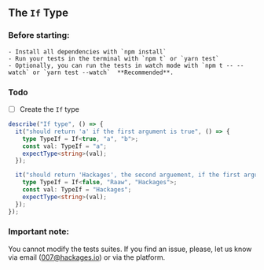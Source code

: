 ## The `If` Type

### Before starting: 
    - Install all dependencies with `npm install`
    - Run your tests in the terminal with `npm t` or `yarn test`
    - Optionally, you can run the tests in watch mode with `npm t -- --watch` or `yarn test --watch`  **Recommended**.

### Todo

- [ ] Create the `If` type

```ts
describe("If type", () => {
  it("should return 'a' if the first argument is true", () => {
    type TypeIf = If<true, "a", "b">;
    const val: TypeIf = "a";
    expectType<string>(val);
  });

  it("should return 'Hackages', the second arguement, if the first argument is false", () => {
    type TypeIf = If<false, "Raaw", "Hackages">;
    const val: TypeIf = "Hackages";
    expectType<string>(val);
  });
});
```

### Important note:
You cannot modify the tests suites. If you find an issue, please, let us know via email (007@hackages.io) or via the platform. 

